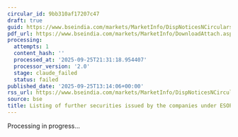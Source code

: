 ```yaml
---
circular_id: 9bb310af17207c47
draft: true
guid: https://www.bseindia.com/markets/MarketInfo/DispNoticesNCirculars.aspx?Noticeid={1DF0DAC3-C9AD-4407-8EEF-E57D0F30C5BD}&noticeno=20250925-47&dt=09/25/2025&icount=47&totcount=65&flag=0
pdf_url: https://www.bseindia.com/markets/MarketInfo/DownloadAttach.aspx?id=20250925-47&attachedId=e50ecd14-e70e-4576-abfd-f22ffcfd203a
processing:
  attempts: 1
  content_hash: ''
  processed_at: '2025-09-25T21:31:18.954407'
  processor_version: '2.0'
  stage: claude_failed
  status: failed
published_date: '2025-09-25T13:14:06+00:00'
rss_url: https://www.bseindia.com/markets/MarketInfo/DispNoticesNCirculars.aspx?Noticeid={1DF0DAC3-C9AD-4407-8EEF-E57D0F30C5BD}&noticeno=20250925-47&dt=09/25/2025&icount=47&totcount=65&flag=0
source: bse
title: Listing of further securities issued by the companies under ESOP/ESOS
---
```


Processing in progress...